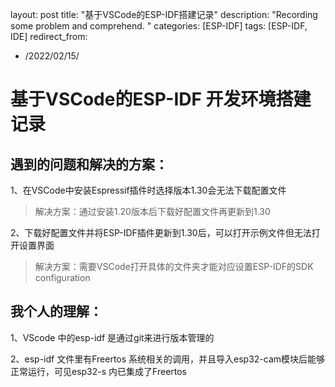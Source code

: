 

layout: post
title: "基于VSCode的ESP-IDF搭建记录"
description: "Recording some problem and comprehend. "
categories: [ESP-IDF]
tags: [ESP-IDF, IDE]
redirect_from:

  - /2022/02/15/

# 基于VSCode的ESP-IDF 开发环境搭建记录



## 遇到的问题和解决的方案：

1、在VSCode中安装Espressif插件时选择版本1.30会无法下载配置文件 

> 解决方案：通过安装1.20版本后下载好配置文件再更新到1.30

2、下载好配置文件并将ESP-IDF插件更新到1.30后，可以打开示例文件但无法打开设置界面

> 解决方案：需要VSCode打开具体的文件夹才能对应设置ESP-IDF的SDK configuration



## 我个人的理解：

1、VScode 中的esp-idf 是通过git来进行版本管理的

2、esp-idf 文件里有Freertos 系统相关的调用，并且导入esp32-cam模块后能够正常运行，可见esp32-s 内已集成了Freertos

